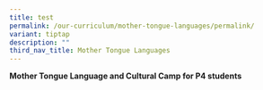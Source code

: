 ```yaml
---
title: test
permalink: /our-curriculum/mother-tongue-languages/permalink/
variant: tiptap
description: ""
third_nav_title: Mother Tongue Languages
---
```

<p><strong>Mother Tongue Language and Cultural Camp for P4 students</strong></p>